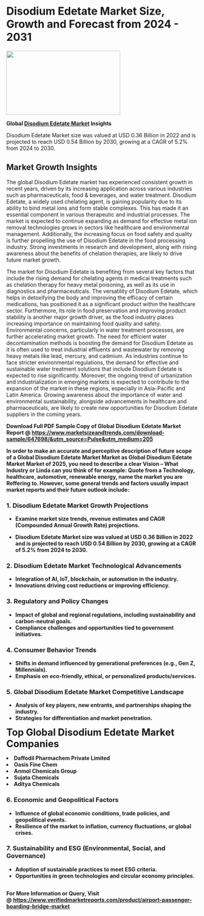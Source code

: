 <H1>Disodium Edetate Market Size, Growth and Forecast from 2024 - 2031</H1><img class="aligncenter size-medium wp-image-584254" src="https://thirdeyenews.in/wp-content/uploads/2024/09/Global-Market-Research-300x168.jpeg" alt="" width="300" height="168" /><p><strong>Global&nbsp;<a href="https://www.marketsizeandtrends.com/download-sample/647698/&amp;utm_source=Pulse&amp;utm_medium=205">Disodium Edetate Market</a> Insights</strong></p><p>Disodium Edetate Market size was valued at USD 0.36 Billion in 2022 and is projected to reach USD 0.54 Billion by 2030, growing at a CAGR of 5.2% from 2024 to 2030.</p><p><h2>Market Growth Insights</h2> <p>The global Disodium Edetate market has experienced consistent growth in recent years, driven by its increasing application across various industries such as pharmaceuticals, food & beverages, and water treatment. Disodium Edetate, a widely used chelating agent, is gaining popularity due to its ability to bind metal ions and form stable complexes. This has made it an essential component in various therapeutic and industrial processes. The market is expected to continue expanding as demand for effective metal ion removal technologies grows in sectors like healthcare and environmental management. Additionally, the increasing focus on food safety and quality is further propelling the use of Disodium Edetate in the food processing industry. Strong investments in research and development, along with rising awareness about the benefits of chelation therapies, are likely to drive future market growth. <br><b></b></p> <p>The market for Disodium Edetate is benefiting from several key factors that include the rising demand for chelating agents in medical treatments such as chelation therapy for heavy metal poisoning, as well as its use in diagnostics and pharmaceuticals. The versatility of Disodium Edetate, which helps in detoxifying the body and improving the efficacy of certain medications, has positioned it as a significant product within the healthcare sector. Furthermore, its role in food preservation and improving product stability is another major growth driver, as the food industry places increasing importance on maintaining food quality and safety. Environmental concerns, particularly in water treatment processes, are further accelerating market growth. The need for efficient water decontamination methods is boosting the demand for Disodium Edetate as it is often used to treat industrial effluents and wastewater by removing heavy metals like lead, mercury, and cadmium. As industries continue to face stricter environmental regulations, the demand for effective and sustainable water treatment solutions that include Disodium Edetate is expected to rise significantly. Moreover, the ongoing trend of urbanization and industrialization in emerging markets is expected to contribute to the expansion of the market in these regions, especially in Asia-Pacific and Latin America. Growing awareness about the importance of water and environmental sustainability, alongside advancements in healthcare and pharmaceuticals, are likely to create new opportunities for Disodium Edetate suppliers in the coming years. <br><b></p><p><span class=""><strong>Download Full PDF Sample Copy of Global Disodium Edetate Market Report</strong> @ <a href="https://www.marketsizeandtrends.com/download-sample/647698/&amp;utm_source=Pulse&amp;utm_medium=205" target="_blank">https://www.marketsizeandtrends.com/download-sample/647698/&amp;utm_source=Pulse&amp;utm_medium=205</a></span></p><p>In order to make an accurate and perceptive description of future scope of a Global&nbsp;Disodium Edetate Market Market as Global&nbsp;Disodium Edetate Market Market of 2025, you need to describe a clear Vision &ndash; What Industry or Linda can you think of for example: Quote from a Technology, healthcare, automotive, renewable energy, name the market you are Reffering to. However, some general trends and factors usually impact market reports and their future outlook include:</p><h3>1.&nbsp;<strong>Disodium Edetate Market Growth Projections</strong></h3><ul><li>Examine market size trends, revenue estimates and CAGR (Compounded Annual Growth Rate) projections.</li><li><p>Disodium Edetate Market size was valued at USD 0.36 Billion in 2022 and is projected to reach USD 0.54 Billion by 2030, growing at a CAGR of 5.2% from 2024 to 2030.</p></li></ul><h3>2.&nbsp;<strong>Disodium Edetate Market Technological Advancements</strong></h3><ul><li>Integration of AI, IoT, blockchain, or automation in the industry.</li><li>Innovations driving cost reductions or improving efficiency.</li></ul><h3>3.&nbsp;<strong>Regulatory and Policy Changes</strong></h3><ul><li>Impact of global and regional regulations, including sustainability and carbon-neutral goals.</li><li>Compliance challenges and opportunities tied to government initiatives.</li></ul><h3>4.&nbsp;<strong>Consumer Behavior Trends</strong></h3><ul><li>Shifts in demand influenced by generational preferences (e.g., Gen Z, Millennials).</li><li>Emphasis on eco-friendly, ethical, or personalized products/services.</li></ul><h3>5.&nbsp;<strong>Global Disodium Edetate Market Competitive Landscape</strong></h3><ul><li>Analysis of key players, new entrants, and partnerships shaping the industry.</li><li>Strategies for differentiation and market penetration.</li></ul><p data-pm-slice="1 1 []"><span style="color: inherit; font-family: inherit; font-size: 25px;">Top Global Disodium Edetate Market Companies</span></p><div class="" data-test-id=""><p><li>Daffodil Pharmachem Private Limited</li><li> Oasis Fine Chem</li><li> Anmol Chemicals Group</li><li> Sujata Chemicals</li><li> Aditya Chemicals</li></p></div><h3>6.&nbsp;<strong>Economic and Geopolitical Factors</strong></h3><ul><li>Influence of global economic conditions, trade policies, and geopolitical events.</li><li>Resilience of the market to inflation, currency fluctuations, or global crises.</li></ul><h3>7.&nbsp;<strong>Sustainability and ESG (Environmental, Social, and Governance)</strong></h3><ul><li>Adoption of sustainable practices to meet ESG criteria.</li><li>Opportunities in green technologies and circular economy principles.</li></ul><h2><strong style="font-size: 14px;">For More Information or Query, Visit @&nbsp;</strong><a style="background-color: #ffffff; font-size: 14px;" href="https://www.marketsizeandtrends.com/report/disodium-edetate-market/" target="_blank">https://www.verifiedmarketreports.com/product/airport-passenger-boarding-bridge-market</a></h2>
